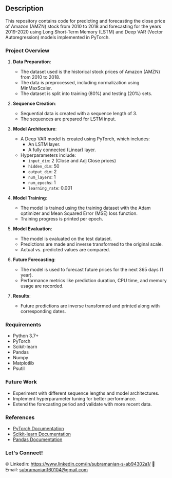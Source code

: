 ## Description

This repository contains code for predicting and forecasting the close price of Amazon (AMZN) stock from 2010 to 2018 and forecasting for the years 2019-2020 using Long Short-Term Memory (LSTM) and Deep VAR (Vector Autoregression) models implemented in PyTorch.

### Project Overview

1. **Data Preparation**:
    - The dataset used is the historical stock prices of Amazon (AMZN) from 2010 to 2018.
    - The data is preprocessed, including normalization using MinMaxScaler.
    - The dataset is split into training (80%) and testing (20%) sets.

2. **Sequence Creation**:
    - Sequential data is created with a sequence length of 3.
    - The sequences are prepared for LSTM input.

3. **Model Architecture**:
    - A Deep VAR model is created using PyTorch, which includes:
        - An LSTM layer.
        - A fully connected (Linear) layer.
    - Hyperparameters include:
        - `input_dim`: 2 (Close and Adj Close prices)
        - `hidden_dim`: 50
        - `output_dim`: 2
        - `num_layers`: 1
        - `num_epochs`: 1
        - `learning_rate`: 0.001

4. **Model Training**:
    - The model is trained using the training dataset with the Adam optimizer and Mean Squared Error (MSE) loss function.
    - Training progress is printed per epoch.

5. **Model Evaluation**:
    - The model is evaluated on the test dataset.
    - Predictions are made and inverse transformed to the original scale.
    - Actual vs. predicted values are compared.

6. **Future Forecasting**:
    - The model is used to forecast future prices for the next 365 days (1 year).
    - Performance metrics like prediction duration, CPU time, and memory usage are recorded.

7. **Results**:
    - Future predictions are inverse transformed and printed along with corresponding dates.

### Requirements

- Python 3.7+
- PyTorch
- Scikit-learn
- Pandas
- Numpy
- Matplotlib
- Psutil

### Future Work

- Experiment with different sequence lengths and model architectures.
- Implement hyperparameter tuning for better performance.
- Extend the forecasting period and validate with more recent data.

### References

- [PyTorch Documentation](https://pytorch.org/docs/stable/index.html)
- [Scikit-learn Documentation](https://scikit-learn.org/stable/documentation.html)
- [Pandas Documentation](https://pandas.pydata.org/docs/)

### Let's Connect!
🌐 LinkedIn: https://www.linkedin.com/in/subramanian-s-ab94302a1/ 
📧 Email: subramanian160104@gmail.com
